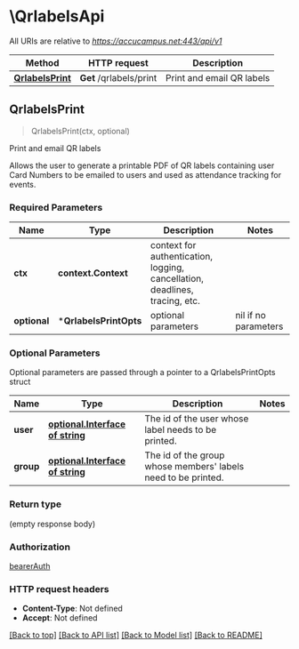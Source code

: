# \QrlabelsApi

All URIs are relative to *https://accucampus.net:443/api/v1*

Method | HTTP request | Description
------------- | ------------- | -------------
[**QrlabelsPrint**](QrlabelsApi.md#QrlabelsPrint) | **Get** /qrlabels/print | Print and email QR labels



## QrlabelsPrint

> QrlabelsPrint(ctx, optional)

Print and email QR labels

Allows the user to generate a printable PDF of QR labels containing user Card Numbers to be emailed to users and used as attendance tracking for events.

### Required Parameters


Name | Type | Description  | Notes
------------- | ------------- | ------------- | -------------
**ctx** | **context.Context** | context for authentication, logging, cancellation, deadlines, tracing, etc.
 **optional** | ***QrlabelsPrintOpts** | optional parameters | nil if no parameters

### Optional Parameters

Optional parameters are passed through a pointer to a QrlabelsPrintOpts struct


Name | Type | Description  | Notes
------------- | ------------- | ------------- | -------------
 **user** | [**optional.Interface of string**](.md)| The id of the user whose label needs to be printed. | 
 **group** | [**optional.Interface of string**](.md)| The id of the group whose members&#39; labels need to be printed. | 

### Return type

 (empty response body)

### Authorization

[bearerAuth](../README.md#bearerAuth)

### HTTP request headers

- **Content-Type**: Not defined
- **Accept**: Not defined

[[Back to top]](#) [[Back to API list]](../README.md#documentation-for-api-endpoints)
[[Back to Model list]](../README.md#documentation-for-models)
[[Back to README]](../README.md)

